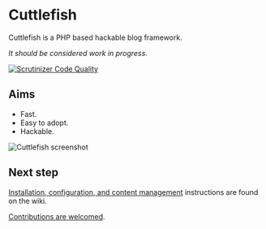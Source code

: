# Cuttlefish
Cuttlefish is a PHP based hackable blog framework. 

_It should be considered work in progress._

[![Scrutinizer Code Quality](https://scrutinizer-ci.com/g/svandragt/cuttlefish/badges/quality-score.png?b=master)](https://scrutinizer-ci.com/g/svandragt/cuttlefish/?branch=master)

## Aims

* Fast.
* Easy to adopt.
* Hackable.

![Cuttlefish screenshot](https://vandragt.com/file/d97a82559947ebc1f195213a751c52f0/Screenshot+from+2020-03-03+08-34-26.png)


## Next step

[Installation, configuration, and content management](https://github.com/svandragt/cuttlefish/wiki)
instructions are found on the wiki.

[Contributions are welcomed](https://github.com/svandragt/cuttlefish/issues). 
